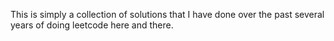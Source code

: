 This is simply a collection of solutions that I have done over the past several years of doing leetcode here and there.